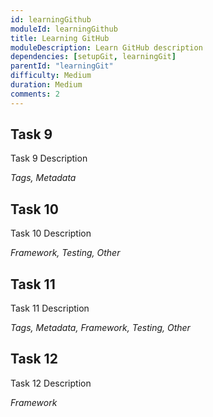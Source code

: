 ```yaml
---
id: learningGithub
moduleId: learningGithub
title: Learning GitHub
moduleDescription: Learn GitHub description
dependencies: [setupGit, learningGit]
parentId: "learningGit"
difficulty: Medium
duration: Medium
comments: 2
---
```


## Task 9

Task 9 Description

*Tags, Metadata*

## Task 10

Task 10 Description

*Framework, Testing, Other*

## Task 11

Task 11 Description

*Tags, Metadata, Framework, Testing, Other*

## Task 12

Task 12 Description

*Framework*
